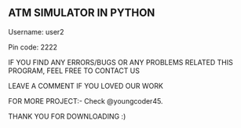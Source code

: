 ## ATM SIMULATOR IN PYTHON ##

Username: user2

Pin code: 2222

IF YOU FIND ANY ERRORS/BUGS OR ANY PROBLEMS RELATED THIS PROGRAM, FEEL FREE TO CONTACT US 


LEAVE A COMMENT IF YOU LOVED OUR WORK  

FOR MORE PROJECT:- Check @youngcoder45.

THANK YOU FOR DOWNLOADING :) 